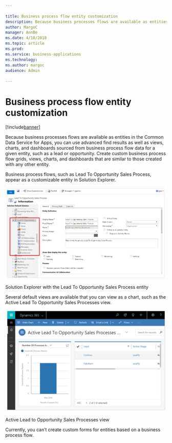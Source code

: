 ```yaml
---

title: Business process flow entity customization
description: Because business processes flows are available as entities in the Common Data Service for Apps, you can use advanced find results as well as views, charts, and dashboards sourced from business process flow data for a given entity, such as a lead or opportunity.
author: MargoC
manager: AnnBe
ms.date: 4/18/2018
ms.topic: article
ms.prod: 
ms.service: business-applications
ms.technology: 
ms.author: margoc
audience: Admin

---
```

#  Business process flow entity customization




[!include[banner](../../../includes/banner.md)]

Because business processes flows are available as entities in the Common Data
Service for Apps, you can use advanced find results as well as views, charts,
and dashboards sourced from business process flow data for a given entity, such
as a lead or opportunity. Create custom business process flow grids, views,
charts, and dashboards that are similar to those created with any other entity.

Business process flows, such as Lead To Opportunity Sales Process, appear as a
customizable entity in Solution Explorer.

![A screenshot of the Solution Explorer with the Lead To Opportunity Sales Process entity ](media/business-process-flow-entity-customization-1.png "A screenshot of the Solution Explorer with the Lead To Opportunity Sales Process entity ")
<!-- Picture 15 -->


Solution Explorer with the Lead To Opportunity Sales Process entity

Several default views are available that you can view as a chart, such as the
Active Lead To Opportunity Sales Processes view.

![A screenshot of the Active Lead to Opportunity Sales Processes view ](media/business-process-flow-entity-customization-2.png "A screenshot of the Active Lead to Opportunity Sales Processes view ")
<!-- Picture 16 -->


Active Lead to Opportunity Sales Processes view

Currently, you can’t create custom forms for entities based on a business
process flow.
